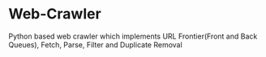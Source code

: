 # Web-Crawler
Python based web crawler which implements URL Frontier(Front and Back Queues), Fetch, Parse, Filter and Duplicate Removal 
